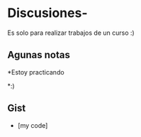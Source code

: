 # Discusiones-
Es solo para realizar trabajos de un curso :)

## Agunas notas
*Estoy practicando

*:)

## Gist

* [my code]  
